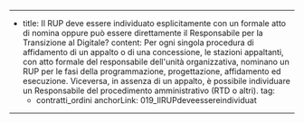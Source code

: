 ---
  - title: Il RUP deve essere individuato esplicitamente con un formale atto di nomina oppure può essere direttamente il Responsabile per la Transizione al Digitale?
    content: Per ogni singola procedura di affidamento di un appalto o di una concessione, le stazioni appaltanti, con atto formale del responsabile dell'unità organizzativa, nominano un RUP per le fasi della programmazione, progettazione, affidamento ed esecuzione. Viceversa, in assenza di un appalto, è possibile individuare un Responsabile del procedimento amministrativo (RTD o altri).
    tag:
      - contratti_ordini
    anchorLink: 019_IlRUPdeveessereindividuat
---